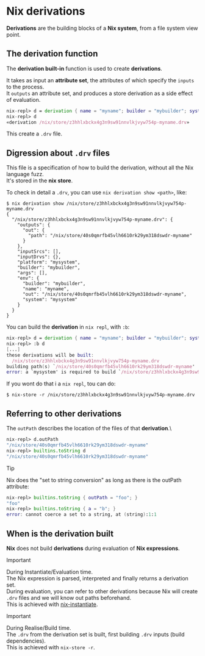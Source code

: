# Nix derivations

**Derivations** are the building blocks of a **Nix system**, from a file system view point.

## The derivation function

The **derivation built-in** function is used to create **derivations**.

It takes as input an **attribute set**, the attributes of which specify the `inputs` to the process. \
It `outputs` an attribute set, and produces a store derivation as a side effect of evaluation.

```nix
nix-repl> d = derivation { name = "myname"; builder = "mybuilder"; system = "mysystem"; }
nix-repl> d
«derivation /nix/store/z3hhlxbckx4g3n9sw91nnvlkjvyw754p-myname.drv»
```

This create a `.drv` file.

## Digression about `.drv` files

This file is a specification of how to build the derivation, without all the Nix language fuzz.\
It's stored in the **nix store**.

To check in detail a `.drv`, you can use `nix derivation show <path>`, like:

```shell
$ nix derivation show /nix/store/z3hhlxbckx4g3n9sw91nnvlkjvyw754p-myname.drv
{
  "/nix/store/z3hhlxbckx4g3n9sw91nnvlkjvyw754p-myname.drv": {
    "outputs": {
      "out": {
        "path": "/nix/store/40s0qmrfb45vlh6610rk29ym318dswdr-myname"
      }
    },
    "inputSrcs": [],
    "inputDrvs": {},
    "platform": "mysystem",
    "builder": "mybuilder",
    "args": [],
    "env": {
      "builder": "mybuilder",
      "name": "myname",
      "out": "/nix/store/40s0qmrfb45vlh6610rk29ym318dswdr-myname",
      "system": "mysystem"
    }
  }
}
```

You can build the **derivation** in `nix repl`, with `:b`:

```nix
nix-repl> d = derivation { name = "myname"; builder = "mybuilder"; system = "mysystem"; }
nix-repl> :b d
[...]
these derivations will be built:
  /nix/store/z3hhlxbckx4g3n9sw91nnvlkjvyw754p-myname.drv
building path(s) `/nix/store/40s0qmrfb45vlh6610rk29ym318dswdr-myname'
error: a `mysystem' is required to build `/nix/store/z3hhlxbckx4g3n9sw91nnvlkjvyw754p-myname.drv', but I am a `x86_64-linux'
```

If you wont do that i a `nix repl`, tou can do:

```shell
$ nix-store -r /nix/store/z3hhlxbckx4g3n9sw91nnvlkjvyw754p-myname.drv
```

## Referring to other derivations

The `outPath` describes the location of the files of that **derivation**.\

```nix
nix-repl> d.outPath
"/nix/store/40s0qmrfb45vlh6610rk29ym318dswdr-myname"
nix-repl> builtins.toString d
"/nix/store/40s0qmrfb45vlh6610rk29ym318dswdr-myname"
```

> [!TIP]
> Nix does the "set to string conversion" as long as there is the outPath attribute:
>
> ```nix
> nix-repl> builtins.toString { outPath = "foo"; }
> "foo"
> nix-repl> builtins.toString { a = "b"; }
> error: cannot coerce a set to a string, at (string):1:1
> ```

## When is the derivation built

**Nix** does not build **derivations** during evaluation of **Nix expressions**.

> [!IMPORTANT]
> During Instantiate/Evaluation time.\
> The Nix expression is parsed, interpreted and finally returns a derivation set.\
> During evaluation, you can refer to other derivations because Nix will create `.drv` files and we will know out paths beforehand.\
> This is achieved with [nix-instantiate](https://nix.dev/manual/nix/2.24/command-ref/nix-instantiate).

> [!IMPORTANT]
> During Realise/Build time.\
> The `.drv` from the derivation set is built, first building `.drv` inputs (build dependencies).\
> This is achieved with `nix-store -r`.
